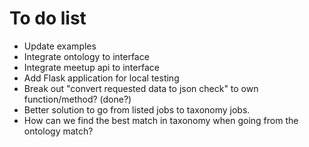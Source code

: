 # To do list

- Update examples
- Integrate ontology to interface
- Integrate meetup api to interface
- Add Flask application for local testing
- Break out "convert requested data to json check" to own function/method? (done?)
- Better solution to go from listed jobs to taxonomy jobs.
- How can we find the best match in taxonomy when going from the ontology match?

